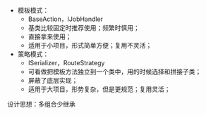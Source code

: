 - 模板模式：
    - BaseAction，IJobHandler
    - 基类比较固定时推荐使用；频繁时慎用；
    - 直接拿来使用；
    - 适用于小项目，形式简单方便；复用不灵活；
- 策略模式：
    - ISerializer，RouteStrategy
    - 可看做把模板方法独立到一个类中，用的时候选择和拼接子类；
    - 屏蔽了底层实现；
    - 适用于大项目，形势复杂，但是更规范；复用灵活；

设计思想：多组合少继承





